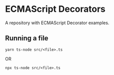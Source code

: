 # ECMAScript Decorators

A repository with ECMAScript Decorator examples.

## Running a file

```
yarn ts-node src/<file>.ts
```

OR

```
npx ts-node src/<file>.ts
```
